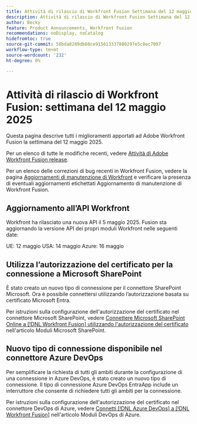 ```yaml
---
title: Attività di rilascio di Workfront Fusion Settimana del 12 maggio 2025
description: Attività di rilascio di Workfront Fusion Settimana del 12 maggio 2025
author: Becky
feature: Product Announcements, Workfront Fusion
recommendations: noDisplay, noCatalog
hidefromtoc: true
source-git-commit: 58bda8289db60ce915613337880297e5c8ec7097
workflow-type: tm+mt
source-wordcount: '232'
ht-degree: 0%

---
```


# Attività di rilascio di Workfront Fusion: settimana del 12 maggio 2025

Questa pagina descrive tutti i miglioramenti apportati ad Adobe Workfront Fusion la settimana del 12 maggio 2025.

Per un elenco di tutte le modifiche recenti, vedere [Attività di Adobe Workfront Fusion release](/help/workfront-fusion/fusion-product-releases/fusion-release-activity.md).

Per un elenco delle correzioni di bug recenti in Workfront Fusion, vedere la pagina [Aggiornamenti di manutenzione di Workfront](https://experienceleague.adobe.com/en/docs/workfront-known-issues/releases/current-updates) e verificare la presenza di eventuali aggiornamenti etichettati Aggiornamento di manutenzione di Workfront Fusion.

## Aggiornamento all’API Workfront

Workfront ha rilasciato una nuova API il 5 maggio 2025. Fusion sta aggiornando la versione API dei propri moduli Workfront nelle seguenti date:

UE: 12 maggio
USA: 14 maggio
Azure: 16 maggio

## Utilizza l’autorizzazione del certificato per la connessione a Microsoft SharePoint

È stato creato un nuovo tipo di connessione per il connettore SharePoint Microsoft. Ora è possibile connettersi utilizzando l’autorizzazione basata su certificato Microsoft Entra.

Per istruzioni sulla configurazione dell&#39;autorizzazione del certificato nel connettore Microsoft SharePoint, vedere [Connettere Microsoft SharePoint Online a [!DNL Workfront Fusion] utilizzando l&#39;autorizzazione del certificato](/help/workfront-fusion/references/apps-and-modules/third-party-connectors/sharepoint-modules.md#connect-microsoft-sharepoint-online-to-workfront-fusion-using-certificate-authorization) nell&#39;articolo Moduli Microsoft SharePoint.

## Nuovo tipo di connessione disponibile nel connettore Azure DevOps

Per semplificare la richiesta di tutti gli ambiti durante la configurazione di una connessione in Azure DevOps, è stato creato un nuovo tipo di connessione. Il tipo di connessione Azure DevOps EntraApp include un interruttore che consente di richiedere tutti gli ambiti per la connessione.

Per istruzioni sulla configurazione dell&#39;autorizzazione del certificato nel connettore DevOps di Azure, vedere [Connetti [!DNL Azure DevOps] a [!DNL Workfront Fusion]](/help/workfront-fusion/references/apps-and-modules/third-party-connectors/azure-dev-ops.md#connect-azure-devops-to-workfront-fusion) nell&#39;articolo Moduli DevOps di Azure.

